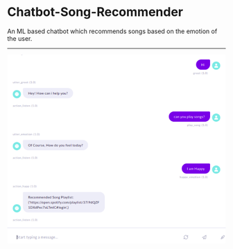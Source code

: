 # Chatbot-Song-Recommender
An ML based chatbot which recommends songs based on the emotion of the user.

<hr>

<img src="./chatbot.png">
